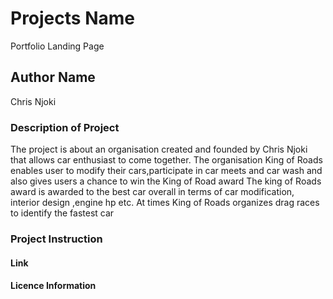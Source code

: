 # Projects Name
Portfolio Landing Page

## Author Name
Chris Njoki

### Description of  Project
The project is about an organisation created and founded by Chris Njoki that allows car enthusiast to come together.
The organisation King of Roads enables user to modify their cars,participate in car meets and car wash and also gives users a chance to win the King of Road award
The king of Roads award is awarded to the best car overall in terms of car modification, interior design ,engine hp etc.
At times King of Roads organizes drag races to identify the fastest car
### Project Instruction

#### Link

#### Licence Information
